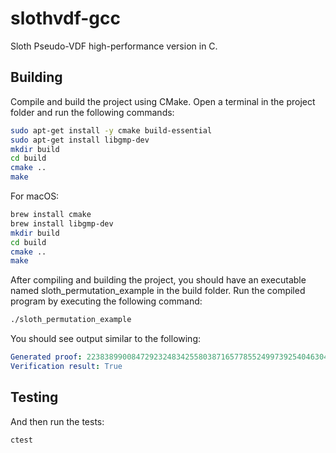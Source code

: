 # slothvdf-gcc
Sloth Pseudo-VDF high-performance version in C.

## Building

Compile and build the project using CMake. Open a terminal in the project folder and run the following commands:

```sh
sudo apt-get install -y cmake build-essential
sudo apt-get install libgmp-dev
mkdir build
cd build
cmake ..
make
```

For macOS:

```sh
brew install cmake
brew install libgmp-dev
mkdir build
cd build
cmake ..
make
```

After compiling and building the project, you should have an executable named sloth_permutation_example in the build folder. Run the compiled program by executing the following command:

```sh
./sloth_permutation_example
```

You should see output similar to the following:

```yaml
Generated proof: 22383899008472923248342558038716577855249973925404630427668835255378090204398816111162687681292957371508730615056143258971547850805904084134819505260484717656828958962637003535630706560598176646251163304431089118507669354429155138397269397175019030837678969513371946863750726557534365492946093843219227319359
Verification result: True
```

## Testing

And then run the tests:

```
ctest
```
